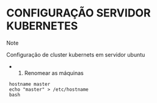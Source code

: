 # CONFIGURAÇÃO SERVIDOR KUBERNETES

> [!NOTE]
> Configuração de cluster kubernets em servidor ubuntu

- 1. Renomear as máquinas

```
 hostname master
 echo "master" > /etc/hostname
 bash
```
